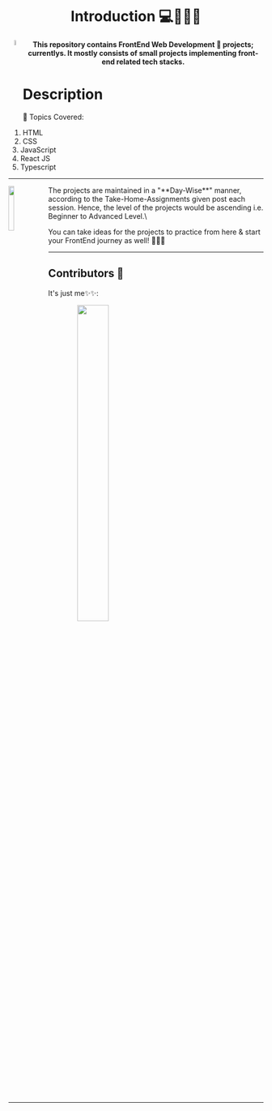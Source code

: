 <h1 align="center">Introduction 💻👨🏻‍💻 </h1>


<p align="center"> <img src="https://miro.medium.com/max/512/1*D85NDO8sl6kTZCY_XqeMdA.png" width="5%" height="5%" align="left">  <strong>This repository contains FrontEnd Web Development 🎨 projects; currentlys. It mostly consists of small projects implementing front-end related tech stacks.</strong></p>


 # Description

 📌 Topics Covered:

1. HTML
2. CSS
3. JavaScript
4. React JS
5. Typescript

---

<p> <img src="https://encrypted-tbn0.gstatic.com/images?q=tbn:ANd9GcRnVkTmgItpfyS5oGV_u5HRQvlZL9q_TpMDew&usqp=CAU" width="15%" height="15%" align="left"> The projects are maintained in a "**Day-Wise**" manner, according to the Take-Home-Assignments given post each session. Hence, the level of the projects would be ascending i.e. Beginner to Advanced Level.\

You can take ideas for the projects to practice from here & start your FrontEnd journey as well! 🙋🏽‍♂️ </p>

---

## Contributors 🌟

It's just me✨✨:

<a href="https://github.com/gokulsaraswat" align="center">
  <img src="https://cdn.dribbble.com/users/2858436/screenshots/5703120/my_logo-01_4x.jpg" width="35%" height="40%" >
<!-- <img src="https://encrypted-tbn0.gstatic.com/images?q=tbn:ANd9GcQa8-I2ocXzrySW0wvj_5oYu2I5YtnjO8ni1A&usqp=CAU" width="32%" height="32%" align="right"> -->

</a>

<hr>
<br>
<br>

